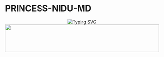 # PRINCESS-NIDU-MD

<div align="center">


 [![Typing SVG](https://readme-typing-svg.herokuapp.com?font=Rockstar-ExtraBold&color=F01&lines=PRINCESS+NIDU+ＭＤ+ＷＨＡＴＳＡＰＰ+ＢＯＴ)](https://git.io/typing-svg)
<img src="https://i.imgur.com/dBaSKWF.gif" height="90" width="100%">

